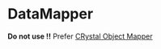 # DataMapper

**Do not use !!** Prefer [CRystal Object Mapper](https://github.com/TechMagister/crom.cr)
